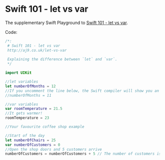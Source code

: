 # Swift 101 - let vs var
The supplementary Swift Playground to [Swift 101 - let vs var](http://aj9.co.uk/let-vs-var).

Code:

```swift
/*:
 # Swift 101 - let vs var
 http://aj9.co.uk/let-vs-var
 
 Explaining the difference between `let` and `var`.
 */

import UIKit

//let variables
let numberOfMonths = 12
//If you uncomment the line below, the Swift compiler will show you an error.
//numberOfMonths = 11

//var variables
var roomTemperature = 21.5
//It gets warmer!
roomTemperature = 23

//Your favourite coffee shop example

//Start of the day
let numberOfChairs = 25
var numberOfCustomers = 0
//Open the shop doors and 5 customers arrive
numberOfCustomers = numberOfCustomers + 5 // The number of customers is now 5. Therefore the numberOfCustomers must be a mutable variable.
```
